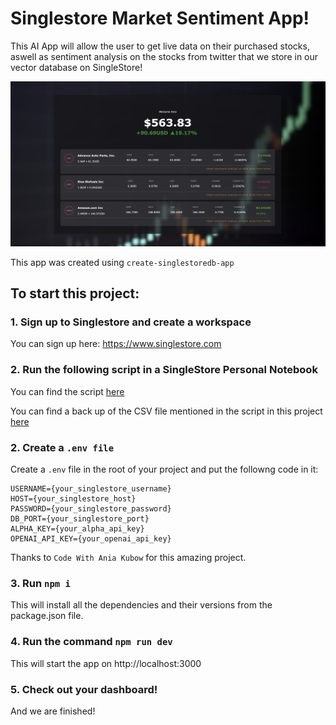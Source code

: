 # Singlestore Market Sentiment App!

This AI App will allow the user to get live data on their purchased stocks, aswell as sentiment analysis on the stocks from twitter that we store in our vector database on SingleStore!

![image](preview.png)

This app was created using `create-singlestoredb-app`

## To start this project:
### 1. Sign up to Singlestore and create a workspace

You can sign up here: https://www.singlestore.com

### 2. Run the following script in a SingleStore Personal Notebook

You can find the script [here](tweets.ipynb)

You can find a back up of the CSV file mentioned in the script in this project [here](https://github.com/kubowania/tweet_sentiment_stock_market)

### 2. Create a `.env file`

Create a `.env` file in the root of your project and put the followng code in it:
```
USERNAME={your_singlestore_username}
HOST={your_singlestore_host}
PASSWORD={your_singlestore_password}
DB_PORT={your_singlestore_port}
ALPHA_KEY={your_alpha_api_key}
OPENAI_API_KEY={your_openai_api_key}
```
Thanks to `Code With Ania Kubow` for this amazing project.

### 3. Run `npm i`

This will install all the dependencies and their versions from the package.json file.

### 4. Run the command `npm run dev`

This will start the app on http://localhost:3000

### 5. Check out your dashboard!

And we are finished!
